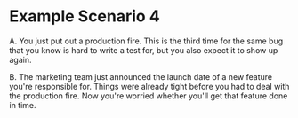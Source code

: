 # Example Scenario 4

A. You just put out a production fire. This is the third
time for the same bug that you know is hard to write a test
for, but you also expect it to show up again.

B. The marketing team just announced the launch date of a
new feature you're responsible for. Things were already
tight before you had to deal with the production fire. Now
you're worried whether you'll get that feature done in time.

